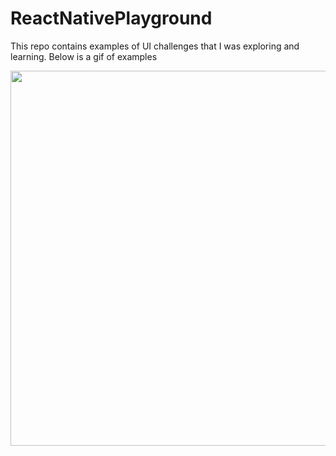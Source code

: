 # ReactNativePlayground

This repo contains examples of UI challenges that I was exploring and learning.
Below is a gif of examples

<img src="https://github.com/vemarav/ReactNativePlayground/blob/master/gifs/examples.gif?raw=true" width="auto" height="600" />
